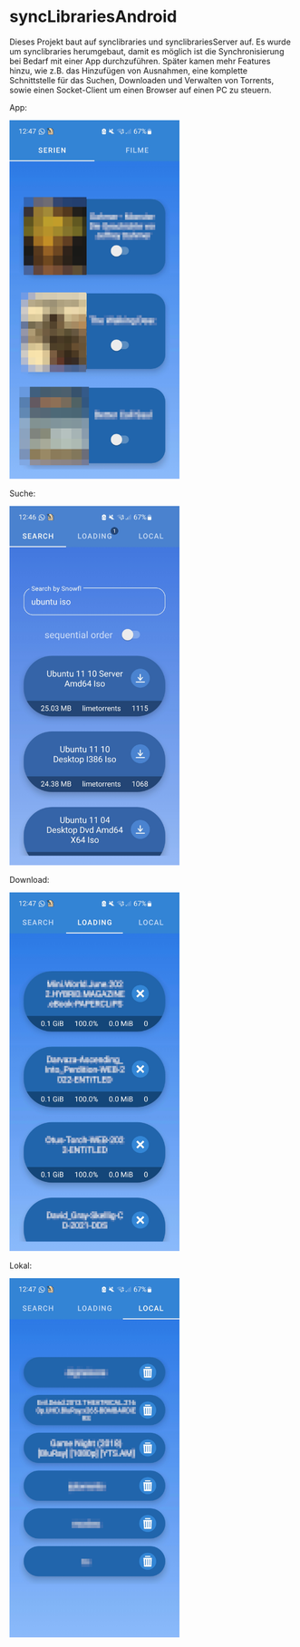 # syncLibrariesAndroid

Dieses Projekt baut auf synclibraries und synclibrariesServer auf. 
Es wurde um synclibraries herumgebaut, damit es möglich ist die Synchronisierung bei Bedarf mit einer App durchzuführen. Später kamen mehr Features hinzu, wie z.B. das Hinzufügen von Ausnahmen, eine komplette Schnittstelle für das Suchen, Downloaden und Verwalten von Torrents, sowie einen Socket-Client um einen Browser auf einen PC zu steuern.

App:

<img src="/img/ausnahmen.jpg" width="300">

Suche:

<img src="/img/suche.jpg" width="300">


Download:

<img src="/img/downloading.jpg" width="300">


Lokal:

<img src="/img/local.jpg" width="300">

